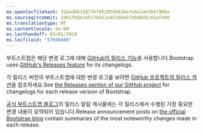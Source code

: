 ```yaml
---
ms.openlocfilehash: 31da40b31877b7852859e616a7e8e1a63b6f909a
ms.sourcegitcommit: 24b1f6decbb17bb22a45166e5fdb0845c65af498
ms.translationtype: MT
ms.contentlocale: ko-KR
ms.lasthandoff: 03/01/2019
ms.locfileid: "57046600"
---
```

<span data-ttu-id="58cbb-101">부트스트랩은 해당 변경 로그에 대해 [GitHub의 릴리스 기능](https://github.com/blog/1547-release-your-software)을 사용합니다.</span><span class="sxs-lookup"><span data-stu-id="58cbb-101">Bootstrap uses [GitHub's Releases feature](https://github.com/blog/1547-release-your-software) for its changelogs.</span></span>

<span data-ttu-id="58cbb-102">각 릴리스 버전의 부트스트랩에 대한 변경 로그를 보려면 [GitHub 프로젝트의 릴리스 섹션](https://github.com/twbs/bootstrap/releases)을 참조하세요.</span><span class="sxs-lookup"><span data-stu-id="58cbb-102">See [the Releases section of our GitHub project](https://github.com/twbs/bootstrap/releases) for changelogs for each release version of Bootstrap.</span></span>

<span data-ttu-id="58cbb-103">[공식 부트스트랩 블로그](http://blog.getbootstrap.com)의 릴리스 알림 게시물에는 각 릴리스에서 수행된 가장 중요한 변경 내용이 요약되어 있습니다.</span><span class="sxs-lookup"><span data-stu-id="58cbb-103">Release announcement posts on [the official Bootstrap blog](http://blog.getbootstrap.com) contain summaries of the most noteworthy changes made in each release.</span></span>
